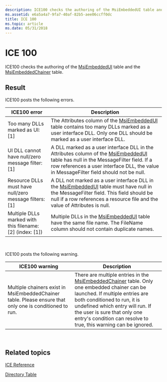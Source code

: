 ```yaml
---
description: ICE100 checks the authoring of the MsiEmbeddedUI table and the MsiEmbeddedChainer table.
ms.assetid: e6a5a4a7-9fa7-40af-82b5-aee06ccff0dc
title: ICE 100
ms.topic: article
ms.date: 05/31/2018
---
```


# ICE 100

ICE100 checks the authoring of the [MsiEmbeddedUI](msiembeddedui-table.md) table and the [MsiEmbeddedChainer](msiembeddedchainer-table.md) table.

## Result

ICE100 posts the following errors.



| ICE100 error                                                  | Description                                                                                                                                                                                                                                             |
|---------------------------------------------------------------|---------------------------------------------------------------------------------------------------------------------------------------------------------------------------------------------------------------------------------------------------------|
| Too many DLLs marked as UI: \[1\]                             | The Attributes column of the [MsiEmbeddedUI](msiembeddedui-table.md) table contains too many DLLs marked as a user interface DLL. Only one DLL should be marked as a user interface DLL.                                                               |
| UI DLL cannot have null/zero message filter: \[1\]            | A DLL marked as a user interface DLL in the Attributes column of the [MsiEmbeddedUI](msiembeddedui-table.md) table has null in the MessageFilter field. If a row references a user interface DLL, the value in MessageFilter field should not be null. |
| Resource DLLs must have null/zero message filters: \[1\]      | A DLL not marked as a user interface DLL in the [MsiEmbeddedUI](msiembeddedui-table.md) table must have null in the MessageFilter field. This field should be null if a row references a resource file and the value of Attributes is null.            |
| Multiple DLLs marked with this filename: \[2\] (index: \[1\]) | Multiple DLLs in the [MsiEmbeddedUI](msiembeddedui-table.md) table have the same file name. The FileName column should not contain duplicate names.                                                                                                    |



 

ICE100 posts the following warning.



| ICE100 warning                                                                                          | Description                                                                                                                                                                                                                                                                                                                         |
|---------------------------------------------------------------------------------------------------------|-------------------------------------------------------------------------------------------------------------------------------------------------------------------------------------------------------------------------------------------------------------------------------------------------------------------------------------|
| Multiple chainers exist in MsiEmbeddedChainer table. Please ensure that only one is conditioned to run. | There are multiple entries in the [MsiEmbeddedChainer](msiembeddedchainer-table.md) table. Only one embedded chainer can be launched. If multiple entries are both conditioned to run, it is undefined which entry will run. If the user is sure that only one entry's condition can resolve to true, this warning can be ignored. |



 

## Related topics

<dl> <dt>

[ICE Reference](ice-reference.md)
</dt> <dt>

[Directory Table](directory-table.md)
</dt> </dl>

 

 



